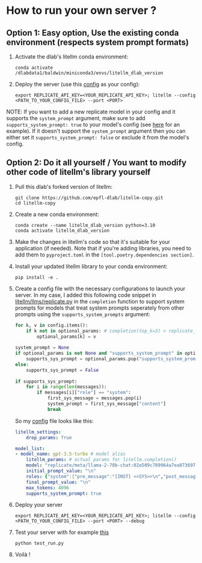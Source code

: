 # How to run your own server ?

## Option 1: Easy option, Use the existing conda environment (respects system prompt formats)

1. Activate the dlab's litellm conda environment:

    ```
    conda activate /dlabdata1/baldwin/miniconda3/envs/litellm_dlab_version
    ```

2. Deploy the server (use this [config](config.yaml) as your config):

    ```
    export REPLICATE_API_KEY=<YOUR_REPLICATE_API_KEY>; litellm --config <PATH_TO_YOUR_CONFIG_FILE> --port <PORT>
    ```

NOTE: If you want to add a new replicate model in your config and it supports the `system_prompt` argument, make sure to add `supports_system_prompt: true` to your model's config (see [here](config.yaml) for an example). If it doesn't support the `system_prompt` argument then you can either set it `supports_system_prompt: false` or exclude it from the model's config.

## Option 2: Do it all yourself / You want to modify other code of litellm's library yourself

1. Pull this dlab's forked version of litellm:

     ```
     git clone https://github.com/epfl-dlab/litellm-copy.git
     cd litellm-copy
     ```
2. Create a new conda environment:

    ```
    conda create --name litellm_dlab_version python=3.10
    conda activate litellm_dlab_version
    ```

3. Make the changes in litellm's code so that it's suitable for your application (if needed). Note that if you're adding libraries, you need to add them to `pyproject.toml` in the `[tool.poetry.dependencies section]`.

4. Install your updated litellm library to your conda environment:

    ```
    pip install -e .
    ```

5. Create a config file with the necessary configurations to launch your server. In my case, I added this following code snippet in [litellm/llms/replicate.py](../litellm/llms/replicate.py) in the `completion` function to support system prompts for models that treat system prompts seperately from other prompts using the `supports_system_prompts` argument:
    ```python
    for k, v in config.items(): 
        if k not in optional_params: # completion(top_k=3) > replicate_config(top_k=3) <- allows for dynamic variables to be passed in
            optional_params[k] = v
            
    system_prompt = None
    if optional_params is not None and "supports_system_prompt" in optional_params:
        supports_sys_prompt = optional_params.pop("supports_system_prompt")
    else:
        supports_sys_prompt = False
        
    if supports_sys_prompt:
        for i in range(len(messages)):
            if messages[i]["role"] == "system":
                first_sys_message = messages.pop(i)
                system_prompt = first_sys_message["content"]
                break
    ``` 
    So my [config](config.yaml) file looks like this:
    ```yaml
    litellm_settings:
        drop_params: True

    model_list:
    - model_name: gpt-3.5-turbo # model alias
        litellm_params: # actual params for litellm.completion()
        model: "replicate/meta/llama-2-70b-chat:02e509c789964a7ea8736978a43525956ef40397be9033abf9fd2badfe68c9e3" 
        initial_prompt_value: "\n"
        roles: {"system":{"pre_message":"[INST] <<SYS>>\n","post_message":"\n<</SYS>>\n\n"}, "assistant":{"pre_message":"\n","post_message":"</s>\n"}, "user":{"pre_message":"[INST]","post_message":"[/INST]"}}
        final_prompt_value: "\n"
        max_tokens: 4096
        supports_system_prompt: true
    ```

6. Deploy your server
    ```
    export REPLICATE_API_KEY=<YOUR_REPLICATE_API_KEY>; litellm --config <PATH_TO_YOUR_CONFIG_FILE> --port <PORT> --debug
    ```

7. Test your server with for example [this](test_run.py)
    ```
    python test_run.py
    ```
8. Voilà !

